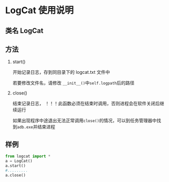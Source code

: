 # LogCat 使用说明

## 类名 LogCat

## 方法

1. start()

   开始记录日志，存到同目录下的 logcat.txt 文件中

   若要修改文件名，请修改 ```__init__()```中```self.logpath```后的路径

2. close()

   结束记录日志， ！！！此函数必须在结束时调用，否则进程会在软件关闭后继续运行

   如果出现程序中途退出无法正常调用```close()```的情况，可以到任务管理器中找到```adb.exe```并结束进程

## 样例

```python
from logcat import *
a = LogCat()
a.start()
#.........
a.close()
```

